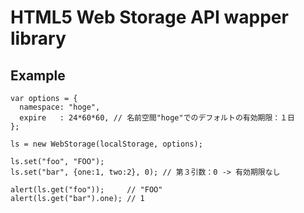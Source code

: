 HTML5 Web Storage API wapper library
==================================================

Example
--------------------------------------

    var options = {
      namespace: "hoge",
      expire   : 24*60*60, // 名前空間"hoge"でのデフォルトの有効期限：１日
    };
    
    ls = new WebStorage(localStorage, options);
    
    ls.set("foo", "FOO");
    ls.set("bar", {one:1, two:2}, 0); // 第３引数：0 -> 有効期限なし
    
    alert(ls.get("foo"));     // "FOO"
    alert(ls.get("bar").one); // 1

